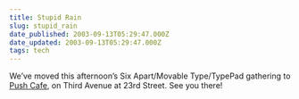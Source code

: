 ```yaml
---
title: Stupid Rain
slug: stupid_rain
date_published: 2003-09-13T05:29:47.000Z
date_updated: 2003-09-13T05:29:47.000Z
tags: tech
---
```


We’ve moved this afternoon’s Six Apart/Movable Type/TypePad gathering to [Push Cafe](http://www.sixapart.com/log/2003/09/rain_rain_go_aw.shtml), on Third Avenue at 23rd Street. See you there!
